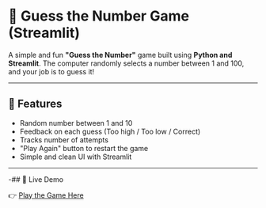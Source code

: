 # 🎯 Guess the Number Game (Streamlit)

A simple and fun **"Guess the Number"** game built using **Python and Streamlit**. The computer randomly selects a number between 1 and 100, and your job is to guess it!

---

## 🚀 Features

- Random number between 1 and 10
- Feedback on each guess (Too high / Too low / Correct)
- Tracks number of attempts
- "Play Again" button to restart the game
- Simple and clean UI with Streamlit

---

-## 🔗 Live Demo

👉 [Play the Game Here](https://guessthenumberhammad.streamlit.app/)  
